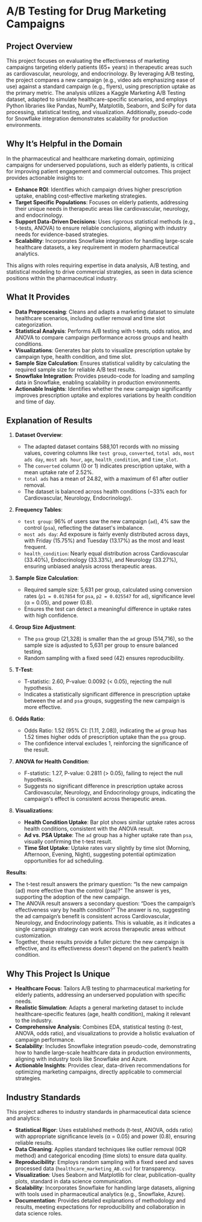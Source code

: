 
# A/B Testing for Drug Marketing Campaigns

## Project Overview
This project focuses on evaluating the effectiveness of marketing campaigns targeting elderly patients (65+ years) in therapeutic areas such as cardiovascular, neurology, and endocrinology. By leveraging A/B testing, the project compares a new campaign (e.g., video ads emphasizing ease of use) against a standard campaign (e.g., flyers), using prescription uptake as the primary metric. The analysis utilizes a Kaggle Marketing A/B Testing dataset, adapted to simulate healthcare-specific scenarios, and employs Python libraries like Pandas, NumPy, Matplotlib, Seaborn, and SciPy for data processing, statistical testing, and visualization. Additionally, pseudo-code for Snowflake integration demonstrates scalability for production environments.

## Why It’s Helpful in the Domain
In the pharmaceutical and healthcare marketing domain, optimizing campaigns for underserved populations, such as elderly patients, is critical for improving patient engagement and commercial outcomes. This project provides actionable insights to:
- **Enhance ROI**: Identifies which campaign drives higher prescription uptake, enabling cost-effective marketing strategies.
- **Target Specific Populations**: Focuses on elderly patients, addressing their unique needs in therapeutic areas like cardiovascular, neurology, and endocrinology.
- **Support Data-Driven Decisions**: Uses rigorous statistical methods (e.g., t-tests, ANOVA) to ensure reliable conclusions, aligning with industry needs for evidence-based strategies.
- **Scalability**: Incorporates Snowflake integration for handling large-scale healthcare datasets, a key requirement in modern pharmaceutical analytics.

This aligns with roles requiring expertise in data analysis, A/B testing, and statistical modeling to drive commercial strategies, as seen in data science positions within the pharmaceutical industry.

## What It Provides
- **Data Preprocessing**: Cleans and adapts a marketing dataset to simulate healthcare scenarios, including outlier removal and time slot categorization.
- **Statistical Analysis**: Performs A/B testing with t-tests, odds ratios, and ANOVA to compare campaign performance across groups and health conditions.
- **Visualizations**: Generates bar plots to visualize prescription uptake by campaign type, health condition, and time slot.
- **Sample Size Calculation**: Ensures statistical validity by calculating the required sample size for reliable A/B test results.
- **Snowflake Integration**: Provides pseudo-code for loading and sampling data in Snowflake, enabling scalability in production environments.
- **Actionable Insights**: Identifies whether the new campaign significantly improves prescription uptake and explores variations by health condition and time of day.

## Explanation of Results
1. **Dataset Overview**:
   - The adapted dataset contains 588,101 records with no missing values, covering columns like `test group`, `converted`, `total ads`, `most ads day`, `most ads hour`, `age`, `health_condition`, and `time_slot`.
   - The `converted` column (0 or 1) indicates prescription uptake, with a mean uptake rate of 2.52%.
   - `total ads` has a mean of 24.82, with a maximum of 61 after outlier removal.
   - The dataset is balanced across health conditions (~33% each for Cardiovascular, Neurology, Endocrinology).

2. **Frequency Tables**:
   - `test group`: 96% of users saw the new campaign (`ad`), 4% saw the control (`psa`), reflecting the dataset's imbalance.
   - `most ads day`: Ad exposure is fairly evenly distributed across days, with Friday (15.75%) and Tuesday (13.17%) as the most and least frequent.
   - `health_condition`: Nearly equal distribution across Cardiovascular (33.40%), Endocrinology (33.33%), and Neurology (33.27%), ensuring unbiased analysis across therapeutic areas.

3. **Sample Size Calculation**:
   - Required sample size: 5,631 per group, calculated using conversion rates (`p1 = 0.017854` for `psa`, `p2 = 0.025547` for `ad`), significance level (α = 0.05), and power (0.8).
   - Ensures the test can detect a meaningful difference in uptake rates with high confidence.

4. **Group Size Adjustment**:
   - The `psa` group (21,328) is smaller than the `ad` group (514,716), so the sample size is adjusted to 5,631 per group to ensure balanced testing.
   - Random sampling with a fixed seed (42) ensures reproducibility.

5. **T-Test**:
   - T-statistic: 2.60, P-value: 0.0092 (< 0.05), rejecting the null hypothesis.
   - Indicates a statistically significant difference in prescription uptake between the `ad` and `psa` groups, suggesting the new campaign is more effective.

6. **Odds Ratio**:
   - Odds Ratio: 1.52 (95% CI: [1.11, 2.08]), indicating the `ad` group has 1.52 times higher odds of prescription uptake than the `psa` group.
   - The confidence interval excludes 1, reinforcing the significance of the result.

7. **ANOVA for Health Condition**:
   - F-statistic: 1.27, P-value: 0.2811 (> 0.05), failing to reject the null hypothesis.
   - Suggests no significant difference in prescription uptake across Cardiovascular, Neurology, and Endocrinology groups, indicating the campaign's effect is consistent across therapeutic areas.

8. **Visualizations**:
   - **Health Condition Uptake**: Bar plot shows similar uptake rates across health conditions, consistent with the ANOVA result.
   - **Ad vs. PSA Uptake**: The `ad` group has a higher uptake rate than `psa`, visually confirming the t-test result.
   - **Time Slot Uptake**: Uptake rates vary slightly by time slot (Morning, Afternoon, Evening, Night), suggesting potential optimization opportunities for ad scheduling.

**Results**:
- The t-test result answers the primary question: “Is the new campaign (ad) more effective than the control (psa)?” The answer is yes, supporting the adoption of the new campaign.
- The ANOVA result answers a secondary question: “Does the campaign’s effectiveness vary by health condition?” The answer is no, suggesting the ad campaign’s benefit is consistent across Cardiovascular, Neurology, and Endocrinology patients. This is valuable, as it indicates a single campaign strategy can work across therapeutic areas without customization.
- Together, these results provide a fuller picture: the new campaign is effective, and its effectiveness doesn’t depend on the patient’s health condition.

  

## Why This Project Is Unique
- **Healthcare Focus**: Tailors A/B testing to pharmaceutical marketing for elderly patients, addressing an underserved population with specific needs.
- **Realistic Simulation**: Adapts a general marketing dataset to include healthcare-specific features (age, health condition), making it relevant to the industry.
- **Comprehensive Analysis**: Combines EDA, statistical testing (t-test, ANOVA, odds ratio), and visualizations to provide a holistic evaluation of campaign performance.
- **Scalability**: Includes Snowflake integration pseudo-code, demonstrating how to handle large-scale healthcare data in production environments, aligning with industry tools like Snowflake and Azure.
- **Actionable Insights**: Provides clear, data-driven recommendations for optimizing marketing campaigns, directly applicable to commercial strategies.

## Industry Standards
This project adheres to industry standards in pharmaceutical data science and analytics:
- **Statistical Rigor**: Uses established methods (t-test, ANOVA, odds ratio) with appropriate significance levels (α = 0.05) and power (0.8), ensuring reliable results.
- **Data Cleaning**: Applies standard techniques like outlier removal (IQR method) and categorical encoding (time slots) to ensure data quality.
- **Reproducibility**: Employs random sampling with a fixed seed and saves processed data (`healthcare_marketing_AB.csv`) for transparency.
- **Visualization**: Uses Seaborn and Matplotlib for clear, publication-quality plots, standard in data science communication.
- **Scalability**: Incorporates Snowflake for handling large datasets, aligning with tools used in pharmaceutical analytics (e.g., Snowflake, Azure).
- **Documentation**: Provides detailed explanations of methodology and results, meeting expectations for reproducibility and collaboration in data science roles.



